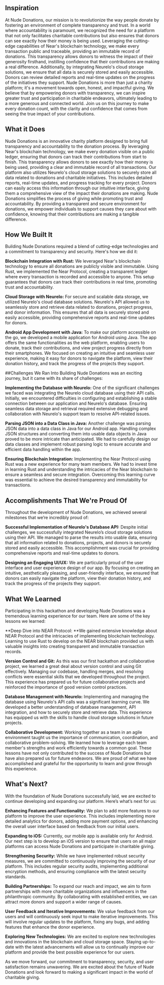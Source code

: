 ## Inspiration
At Nude Donations, our mission is to revolutionize the way people donate by fostering an environment of complete transparency and trust. In a world where accountability is paramount, we recognized the need for a platform that not only facilitates charitable contributions but also ensures that donors can see exactly how their money is being used.
Leveraging the cutting-edge capabilities of Near's blockchain technology, we make every transaction public and traceable, providing an immutable record of donations. This transparency allows donors to witness the impact of their generosity firsthand, instilling confidence that their contributions are making a real difference.
Additionally, by integrating Neurelo's cloud storage solutions, we ensure that all data is securely stored and easily accessible. Donors can review detailed reports and real-time updates on the progress of the initiatives they support.
Nude Donations is more than just a charity platform; it's a movement towards open, honest, and impactful giving. We believe that by empowering donors with transparency, we can inspire greater trust and participation in charitable endeavors, ultimately leading to a more generous and connected world.
Join us on this journey to make every donation count, with the clarity and confidence that comes from seeing the true impact of your contributions.

## What it Does
Nude Donations is an innovative charity platform designed to bring full transparency and accountability to the donation process. By leveraging Near's blockchain technology, we make every donation visible on a public ledger, ensuring that donors can track their contributions from start to finish. This transparency allows donors to see exactly how their money is being used, providing a clear and immutable record of all transactions.
Our platform also utilizes Neurelo's cloud storage solutions to securely store all data related to donations and charitable initiatives. This includes detailed reports, real-time updates, and progress tracking for every project. Donors can easily access this information through our intuitive interface, giving them a comprehensive view of the impact their donations are making.
Nude Donations simplifies the process of giving while promoting trust and accountability. By providing a transparent and secure environment for donations, we empower individuals to support causes they care about with confidence, knowing that their contributions are making a tangible difference.

## How We Built It
Building Nude Donations required a blend of cutting-edge technologies and a commitment to transparency and security. Here's how we did it:

**Blockchain Integration with Rust:** 
We leveraged Near's blockchain technology to ensure all donations are publicly visible and immutable. Using Rust, we implemented the Near Protocol, creating a transparent ledger where every transaction is recorded and accessible to anyone. This setup guarantees that donors can track their contributions in real time, promoting trust and accountability.

**Cloud Storage with Neurelo:** 
For secure and scalable data storage, we utilized Neurelo's cloud database solutions. Neurelo's API allowed us to seamlessly store and retrieve data related to donations, project progress, and donor information. This ensures that all data is securely stored and easily accessible, providing comprehensive reports and real-time updates for donors.

**Android App Development with Java:** 
To make our platform accessible on the go, we developed a mobile application for Android using Java. The app offers the same functionalities as the web platform, enabling users to donate, track their contributions, and view project progress directly from their smartphones. We focused on creating an intuitive and seamless user experience, making it easy for donors to navigate the platform, view their donation history, and track the progress of the projects they support.

##Challenges We Ran Into
Building Nude Donations was an exciting journey, but it came with its share of challenges:

**Implementing the Database with Neurelo:** 
One of the significant challenges we faced was integrating the Neurelo cloud database using their API calls. Initially, we encountered difficulties in configuring and establishing a stable connection between our application and Neurelo's database. Ensuring seamless data storage and retrieval required extensive debugging and collaboration with Neurelo's support team to resolve API-related issues.

**Parsing JSON into a Data Class in Java:** 
Another challenge was parsing JSON data into a data class in Java for our Android app. Handling complex JSON structures and converting them into usable data objects in Java proved to be more intricate than anticipated. We had to carefully design our data classes and implement robust parsing logic to ensure accurate and efficient data handling within the app.

**Ensuring Blockchain Integration:** 
Implementing the Near Protocol using Rust was a new experience for many team members. We had to invest time in learning Rust and understanding the intricacies of the Near blockchain to ensure a seamless and secure integration. Overcoming this learning curve was essential to achieve the desired transparency and immutability for transactions.

## Accomplishments That We're Proud Of
Throughout the development of Nude Donations, we achieved several milestones that we’re incredibly proud of:

**Successful Implementation of Neurelo's Database API:** 
Despite initial challenges, we successfully integrated Neurelo’s cloud storage solutions using their API. We managed to parse the results into usable data, ensuring that all information related to donations, projects, and donors is securely stored and easily accessible. This accomplishment was crucial for providing comprehensive reports and real-time updates to donors.

**Designing an Engaging UI/UX:** 
We are particularly proud of the user interface and user experience design of our app. By focusing on creating an intuitive, aesthetically pleasing, and user-friendly interface, we ensured that donors can easily navigate the platform, view their donation history, and track the progress of the projects they support.

## What We Learned
Participating in this hackathon and developing Nude Donations was a tremendous learning experience for our team. Here are some of the key lessons we learned:

**Deep Dive into NEAR Protocol: 
**We gained extensive knowledge about NEAR Protocol and the intricacies of implementing blockchain technology. Learning to use Rust to develop on the NEAR blockchain provided us with valuable insights into creating transparent and immutable transaction records.

**Version Control and Git:** 
As this was our first hackathon and collaborative project, we learned a great deal about version control and using Git effectively. Managing our codebase, handling merges, and resolving conflicts were essential skills that we developed throughout the project. This experience has prepared us for future collaborative projects and reinforced the importance of good version control practices.

**Database Management with Neurelo:** 
Implementing and managing the database using Neurelo's API calls was a significant learning curve. We developed a better understanding of database management, API integration, and how to securely store and retrieve data. This experience has equipped us with the skills to handle cloud storage solutions in future projects.

**Collaborative Development:** 
Working together as a team in an agile environment taught us the importance of communication, coordination, and collaborative problem-solving. We learned how to leverage each team member's strengths and work efficiently towards a common goal. These lessons have not only contributed to the success of Nude Donations but have also prepared us for future endeavors. We are proud of what we have accomplished and grateful for the opportunity to learn and grow through this experience.

## What's Next?
With the foundation of Nude Donations successfully laid, we are excited to continue developing and expanding our platform. Here’s what’s next for us:

**Enhancing Features and Functionality:** 
We plan to add more features to our platform to improve the user experience. This includes implementing more detailed analytics for donors, adding more payment options, and enhancing the overall user interface based on feedback from our initial users.

**Expanding to iOS:** 
Currently, our mobile app is available only for Android. Our next step is to develop an iOS version to ensure that users on all major platforms can access Nude Donations and participate in charitable giving.

**Strengthening Security:** 
While we have implemented robust security measures, we are committed to continuously improving the security of our platform. This includes regular security audits, implementing additional encryption methods, and ensuring compliance with the latest security standards.

**Building Partnerships:** 
To expand our reach and impact, we aim to form partnerships with more charitable organizations and influencers in the philanthropic community. By collaborating with established entities, we can attract more donors and support a wider range of causes.

**User Feedback and Iterative Improvements:** 
We value feedback from our users and will continuously seek input to make iterative improvements. This will involve regular updates to the platform, fixing any bugs, and adding features that enhance the donor experience.

**Exploring New Technologies:** 
We are excited to explore new technologies and innovations in the blockchain and cloud storage space. Staying up-to-date with the latest advancements will allow us to continually improve our platform and provide the best possible experience for our users.

As we move forward, our commitment to transparency, security, and user satisfaction remains unwavering. We are excited about the future of Nude Donations and look forward to making a significant impact in the world of charitable giving.
